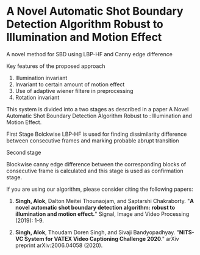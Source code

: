 # A Novel Automatic Shot Boundary Detection Algorithm Robust to Illumination and Motion Effect
A novel method for SBD using LBP-HF and Canny edge difference

Key features of the proposed approach
1. Illumination invariant 
2. Invariant to certain amount of motion effect
3. Use of adaptive wiener filtere in preprocessing
4. Rotation invariant


This system is divided into a two stages as described in a paper A Novel Automatic Shot Boundary Detection Algorithm Robust to : Illumination and Motion Effect.

First Stage
Bolckwise LBP-HF is used for finding dissimilarity difference between consecutive frames and marking probable abrupt transition

Second stage

Blockwise canny edge difference between the corresponding blocks of consecutive frame is calculated and this stage is used as confirmation stage.






If you are using our algorithm, please consider citing the following papers:

1. **Singh, Alok**, Dalton Meitei Thounaojam, and Saptarshi Chakraborty. "**A novel automatic shot boundary detection algorithm: robust to illumination and motion effect.**" Signal, Image and Video Processing (2019): 1-9.

2. **Singh, Alok**, Thoudam Doren Singh, and Sivaji Bandyopadhyay. "**NITS-VC System for VATEX Video Captioning Challenge 2020**." arXiv preprint arXiv:2006.04058 (2020).
